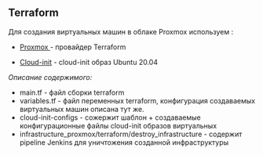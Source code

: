 ## Terraform

Для создания виртуальных машин в облаке Proxmox используем :

- [Proxmox ](https://registry.terraform.io/providers/Telmate/proxmox/latest) - провайдер Terraform

- [Cloud-init](https://cloud-images.ubuntu.com/focal/current/) - cloud-init образ Ubuntu 20.04

_Описание содержимого:_

- main.tf - файл сборки terraform
- variables.tf - файл переменных terraform, конфигурация создаваемых виртуальных машин описана тут же.
- cloud-init-configs - сожержит шаблон + создаваемые конфигурационные файлы cloud-init образов виртуальных
- infrastructure_proxmox/terraform/destroy_infrastructure - содержит pipeline Jenkins для уничтожения созданной инфраструктуры
